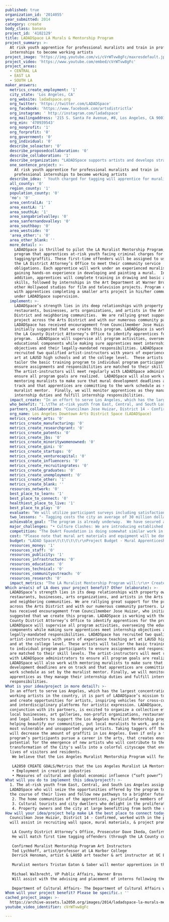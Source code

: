 ```yaml
---
published: true
organization_id: '2014055'
year_submitted: 2014
category: create
body_class: banana
project_id: '4102129'
title: LADADSpace LA Murals & Mentorship Program
project_summary: >-
  At risk youth apprentice for professional muralists and train in professional
  internships to become working artists
project_image: 'https://img.youtube.com/vi/cVrWTvw8gFc/maxresdefault.jpg'
project_video: 'https://www.youtube.com/embed/cVrWTvw8gFc'
project_areas:
  - CENTRAL LA
  - EAST LA
  - SOUTH LA
maker_answers:
  metrics_create_employment: '1'
  city_state: 'Los Angeles, CA'
  org_website: ladadspace.org
  org_twitter: 'https://twitter.com/LADADSpace'
  org_facebook: 'https://www.facebook.com/artsdistrictla'
  org_instagram: ' http://instagram.com/ladadspace'
  org_mailingaddress: '215 S. Santa Fe Avenue, #8, Los Angeles, CA 90012    '
  org_ein: '470939543'
  org_nonprofit: '1'
  org_forprofit: '0'
  org_government: '0'
  org_individual: '0'
  describe_soloactor: '0'
  describe_proposedcollaboration: '0'
  describe_collaboration: '1'
  describe_organization: "LADADSpace supports artists and develops strategies to preserve the Arts District as a productive creative community.\r\n"
  one_sentence_project: >-
    At risk youth apprentice for professional muralists and train in
    professional internships to become working artists
  describe_idea: ' Youth charged for tagging will apprentice for muralists followed by internship opportunities to channel their creativity. '
  all_county: '0'
  region_county: '1'
  population_county: '0'
  'no': '0'
  area_centralLA: '1'
  area_eastLA: '1'
  area_southLA: '1'
  area_sangabrielvalley: '0'
  area_sanfernandovalley: '0'
  area_southbay: '0'
  area_westside: '0'
  'area_other:': '0'
  area_other_blank: ''
  more_detail: >-
    LADADSpace is thrilled to pilot the LA Muralist Mentorship Program; a
    program that apprentices at-risk youth facing criminal charges for
    tagging/graffiti. These first-time offenders will be assigned to us through
    the LA District Attorney’s Office to meet their community service
    obligations. Each apprentice will work under an experienced muralist,
    gaining hands-on experience in developing and painting a mural.  In
    addition, apprentices will complete training in drawing and basic artistic
    skills, followed by internships in the Art Department at Warner Bros. and/or
    other Hollywood studios for film and television projects. Program closes
    with apprentices completing a smaller arts project in his/her community
    under LADADSpace supervision.
  implement: >-
    LADADSpace’s strength lies in its deep relationships with property owners,
    restaurants, businesses, arts organizations, and artists in the Arts
    District and neighboring communities.  We are rallying great support for the
    project across the Arts District and with our numerous community partners.
    LADADSpace has received encouragement from Councilmember Jose Huizar, who
    initially suggested that we create this program. LADADSpace is working with
    the LA County District Attorney’s Office to identify apprentices for the
    program.  LADADSpace will supervise all program activities, overseeing the
    educational components while making sure apprentices meet internship
    objectives and their legally-mandated responsibilities. LADADSpace has
    recruited two qualified artist-instructors with years of experience teaching
    art at LAUSD high schools and at the college level.  These artists will
    tailor the basic training program to individual program participants to
    ensure assignments and responsibilities are matched to their skill levels. 
    The artist-instructors will meet regularly with LADADSpace administrators to
    ensure all program goals are realized.  LADADSpace will also work with
    mentoring muralists to make sure that mural development deadlines are on
    track and that apprentices are committing to the work schedule as set by the
    muralist mentor.  Finally, we will monitor apprentices as they manage their
    internship duties and fulfill internship responsibilities.    
  impact_create: "In an effort to serve Los Angeles, which has the largest concentration of working artists in the country, it is part of LADADSpace’s mission to support and create opportunities for artists, inspiring vehicles for cross-cultural and interdisciplinary platforms for artistic expression.  LADADSpace, in conjunction with its partners, is excited to organize a collective effort of local businesses, art galleries, non-profit organizations, restaurants, civic, and legal leaders to support the Los Angeles Muralist Mentorship program, helping beautify our communities, put local muralists to work, and support our most vulnerable and unsupported young artists. Taking taggers off the streets will decrease the amount of graffiti in Los Angeles.  Even if only a few of the program’s participants pursue a career in the arts, that creates enormous potential for the emergence of new artists who will contribute to the growing transformation of the City's walls into a colorful cityscape that enriches the lives of visitors and residents.  \r\nWe believe that the Los Angeles Muralist Mentorship Program will foster artistic entrepreneurship and inclusivity, creating opportunities that extend to neighboring communities and bolstering cross cultural and economic relationships between the Arts District, Central Los Angeles, and East Los Angeles.  \r\n\r\nLA2050 CREATE GOALS/Metrics that the Los Angeles Muralist LA Mentorship Program include:\r\n• Employment in creative industries\r\n• Measures of cultural and global economic influence (“soft power”) (Dream Metric)\r\n\r\n"
  who_benefit: "1.\tThe at-risk youth from East, Central, and South Los Angeles assigned to LADADSpace who will seize the opportunities offered by the program to alter the course of their lives and follow new pathways to a brighter future.\r\n2.     The home communities of the apprentices, particularly members of their peer group who will witness the apprentice's transformation from tagger to artist.  Home communities will also benefit from the contribution of the smaller art project that the apprentice brings back to and/or creates in his/her community\r\n3.\tCultural tourists and city dwellers who delight in the proliferation of mural art on the City's walls.\r\n4.\tProperty owners and the city at large benefitting from both the reduction of graffiti and the availability of new mural art in the city of Los Angeles.\r\n"
  partners_collaboration: "Councilman Jose Huizar, District 14 - Confirmed, worked with in the past. He will assist in recruiting wall space, mural materials, & project promotion.\r\n\r\nLA County District Attorney’s Office, Prosecutor Dave Ikeda,  Confirmed.\r\nHe will match first time tagging offenders  (through the LA County court system) with our program to satisfy their community service requirement.  \r\n\r\nConfirmed Muralist Mentorship Program Art Instructors\r\nTod Lychkoff, artist/professor at LA Harbor College\r\nDerrick Hensman, artist & LAUSD art teacher & art instructor at UC Berkeley: will evaluate apprentice skill level, teach weekly lessons & supervise visits to LA Arts institutions over a three month period.\r\n\r\nMuralist mentors Tristan Eaton & Saber will mentor apprentices in the mural making. He pursued street art as a teenager and painted on everything in the urban landscape from billboards to dumpsters. He is a self-proclaimed skateboarding punk who as a teenager was arrested for various crimes including shoplifting and tagging with graffiti. He consults with Hasbro, Pepsi, and Nike, is sponsored by Versace, & his work can be seen at the Cooper Hewitt Museum and at the MOMA.  Saber is most famous for an exceptionally large piece he did on the concrete bank of the LA River in 1997.  The full color piece took 97 gallons of paint and 35 nights spread out over the course of a year to complete. The final work, measuring 250 x 55 feet has been called \"the largest graffiti painting ever.\" Saber has been called by the Washington Post \"one of the best Graffiti Writers of all time.\" Both muralists are confirmed and we have worked with them previously.\r\n\r\nMichael Walbrecht, VP Public Affairs, Warner Bros\r\nWill assist with the advising and placement of interns following the mentorship program and arts education. Confirmed, pre-existing partnership. \r\n\r\nDepartment of Cultural Affairs-  The Department of Cultural Affairs was authorized by the City Council to establish and run a City-wide mural program in Oct 2013. As such, we will work with DCA to identify resources, including use of available fiscal year 2014/15 City funding for the creation of new murals, in order to further fund the program. We will work with DCA to apply for Mural disposition plan funding, which provides $20K per City Council District for the creation of new murals. DCA will work with us through DCA's role in administering the City's mural program."
  org_name: Los Angeles Downtown Arts District Space (LADADSpace)
  metrics_create_arts: '0'
  metrics_create_manufacturing: '0'
  metrics_create_researchgrant: '0'
  metrics_create_patents: '0'
  metrics_create_jbs: '0'
  metrics_create_minoritywomenowned: '0'
  metrics_create_gini: '0'
  metrics_create_startups: '0'
  metrics_create_venturecapital: '0'
  metrics_create_influencers: '0'
  metrics_create_recruitingrates: '0'
  metrics_create_graduates: '0'
  metrics_create_unemployment: '0'
  metrics_create_other: '1'
  metrics_create_blank: ''
  resources_network: '0'
  best_place_to_learn: '1'
  best_place_to_connect: '0'
  healthiest_place_to_live: '1'
  best_place_to_play: '0'
  evaluate: "We will utilize participant surveys including satisfaction scales to gauge feedback.  We will examine benchmarks and program milestones using an organizational development growth scale.  As this is a pilot program, our primary goal is to make sure that each participant completes the full program.  There are clear benchmarks by which we can define progress:\r\n \r\n• Completion of the artistic basic skills training (certificate awarded)\r\n• Completion of the mural under the mentoring muralist\r\n• Completion of the Internship\r\n• Completion of the artistic project within the home communities\r\n• Retention of apprentices, mentors, and teaching artists throughout  the full duration of the program.  We will also check in with the apprentices during the following year to see if the program has successfully led to part-time/full time job or educational opportunities as artists.  \r\n\r\n\r\n \r\n"
  two_lessons: "- Tagging costs the city an average of 30 million dollars per year in direct and indirect costs (ie repeated removal, equipment, trucks and labor in LA county, etc.)  In response to these findings, the Office of Council District 14 invited LADADSpace to develop a project to help mentor at-risk youth and troubled artists in the community.\r\n\r\n- As LADADSpace has grown and expanded over the last ten years, we have learned that in order for artists on the fringe of the Arts District to feel a part of the community, established in-roads and programs must be created to welcome them.  This program is designed to integrate apprentices over an extensive period of professional art making in the city of Los Angeles, and we are excited to build new relationships between artists in the district and beyond! \r\n \r\n"
  achievable_goal: "The program is already underway.  We have secured a wall at the West Coast Roofing building in downtown Los Angeles designated for this program, and muralist Saber has already begun the pre-planning.  In addition we are in development with three other businesses in the downtown area.   All listed partners have committed to the project and our timeline extends through the summer of 2015.\r\n \r\nProject Timeline\r\n\r\nLate Sumer and Early Fall\r\n• Organize schedule\r\n• Securing mural walls (ongoing)\r\n• Hiring mentor muralists and teaching artists\r\n• Establishing written agreements between partners and “rules” of program\r\n• Selection of arts apprentices assigned from LA County District Attorney’s Office\r\n \r\nFall and Early Winter  2014\r\n• Apprentices are paired with mentor muralists and begin work (muralists may be at different stages with each project)\r\n• Apprentices receive training from art instructors who will evaluate their artistic skills and provide related assignments.\r\n\r\nWinter 2015\r\n• Apprentices receive certificates indicating completion of the mural apprenticeship program\r\n• Turnover of mural wall space opening up walls that are finished\r\n• Warner Bros./Additional Studio internships \r\n\r\nSpring and Summer 2015\r\n• Apprentices conduct small arts project in their home communities\r\n• Apprentices receive program reference(s) for jobs and/or higher education opportunities  \r\n \r\n"
  major_challenges: "• Culture Clashes: We are introducing established artists with apprentice artists who are likely brand new to the Arts District and to the experience of formalized art making.  There may be some communication and cultural gaps as these groups get to know each other and learn how to work together and communicate.  Fortunately the professional muralists have expressed that they too struggled with the law in their youth for graffiti and tagging, and feel they can relay their experience and insights with the apprentices.  We also believe that artistic synergy between all of the artists will generate a common interest and base for communication.  \r\n\r\n• Project Time frame: This is by design a long-term multifaceted project, dependent on one-on-one relationships.  While the project will move forward with or without funding, we would love to be able to support apprentices beyond their community service obligation with arts project and internship stipends. In addition, the ability to pay an honorarium to teaching artists and muralists also is a show of respect and appreciation.  \r\n \r\n"
  competition: "The DoArt Foundation is doing somewhat similar work in this area, however the Los Angeles Mural Mentorship program is distinct in that it:\r\n\r\n•\tPairs apprentices with professional artists with similar backgrounds\r\n•\tPairs apprentices with artists to do real work to beautify the city\r\n•\tFunnels apprentices into arts education and arts job training\r\n•\tProvides interns with real world job experience in practical arts jobs for the leading studios in the country\r\n•\tSupervises students to create self devised arts projects within their home communities so as to share their skills and set an example for their peer groups\r\n\r\n"
  cost: "Please note that mural art materials and equipment will be donated by the building owners and/or through support from the city.  LADAD Space is also prepared to commit $20,000 from District filmmaking and is working with the DCA to apply for Mural disposition plan funding, which provides $20,000 per City Council District for the creation of new murals.\r\n"
  budget: "LADAD Space\t\t\t\t\t\r\nProject Budget - Mural Apprenticeship\t\t\t\t\t\r\n\t\t\t\t       Per Apprentice\tFull Project (4 Apprentices)\r\nTeaching Artists\t       $3,600\t                $14,400\r\nMuralists\t\t\t\t$7,200\t                $28,800\r\nProject Management\t$14,500\t                $14,500\r\nInternship Stipend\t\t$3,500\t                $14,000\r\nComm. Arts Project \t$3,500\t                $14,000\r\nTools and Supplies\t$2,500\t                $10,000\r\nTaxes and Fees\t\t$3,800\t                $3,800\r\n\t\t\t\t\t\r\n\t\t\t\t\t\r\n\t\t\t\t\t\r\nTOTAL\t\t\t\t$38,600\t                $99,500\r\n\t\t\t\t\t\r\n\t\t\t\t\t\r\n\t\t\t\t\t\r\n\t\t\t\t\t\r\nTeaching Artists= $30/hr x 10 hrs a week x 12 weeks\t\t\t\t\t\r\nMuralists = $30/hr x 20 hrs a week x 12 weeks\t\t\t\t\t\r\n"
  resources_money: '1'
  resources_staff: '0'
  resources_publicity: '1'
  resources_infrastructure: '0'
  resources_education: '0'
  resources_technical: '0'
  resources_communityoutreach: '0'
  resources_research: '0'
  impact_metrics: "The LA Muralist Mentorship Program will:\r\n• Create an arts education program designed to support troubled young people who demonstrate an interest in art but have little or no opportunities to pursue that interest or develop their talent.\r\n• Abate graffiti\r\n• Strengthen ties between community artists, criminalized young artists, LA business owners who want to beautify their establishment walls, and the Office of City Council District 14, also interested in beautifying the city\r\n• Transform taggers into artists one person at a time\r\n• Create new mural art in the city of LA\r\n• Create new artistic projects in East, Central, and South LA from apprentices coming from these communities\r\n• Build relationships between artists and civic leaders in the Arts District and East, Central, and South LA\r\n• Direct at-risk youth into artistic training and internships that foster skills for jobs in the arts sector.\r\n\r\n\r\n\r\nLA2050 Metric; Employment in creative industries:\r\nIt is part of LADADSpace’s vision to support the evolution and livelihood of local artists and artists of neighboring communities as part of the healthy arts ecosystem of LA that can serve diverse audiences. Through our mentorship program, we will put artists to work, supporting the creativity and community connections of the mentoring muralists, teaching artists, and the apprentices. We will support the apprentices over the course of several months where he/she learns artistic skills, matures under a mentoring artist, gains hands-on job experience through an internship, and develops a scaled artistic project within his or her home community.  We believe that such a personalized, lengthy program will increase chances for transformative success for participating apprentices.  \r\n\r\nLA2050 Metric; Measures of cultural and global economic influence:\r\nWe believe that in order to diversify our artist and audience base, there must be organic inroads for artists to develop new work.  We are interested in supporting developing multicultural artists who will in turn create strong artistic work within their communities and serve as ambassadors for the Arts District as a place that supports and nurtures talent.  \r\n\r\n"
Which area(s) of LA does your project benefit? Other (elaborate): >-
  LADADSpace’s strength lies in its deep relationships with property owners,
  restaurants, businesses, arts organizations, and artists in the Arts District
  and neighboring communities. We are rallying great support for the project
  across the Arts District and with our numerous community partners. LADADSpace
  has received encouragement from Councilmember Jose Huizar, who initially
  suggested that we create this program. LADADSpace is working with the LA
  County District Attorney’s Office to identify apprentices for the program.
  LADADSpace will supervise all program activities, overseeing the educational
  components while making sure apprentices meet internship objectives and their
  legally-mandated responsibilities. LADADSpace has recruited two qualified
  artist-instructors with years of experience teaching art at LAUSD high schools
  and at the college level. These artists will tailor the basic training program
  to individual program participants to ensure assignments and responsibilities
  are matched to their skill levels. The artist-instructors will meet regularly
  with LADADSpace administrators to ensure all program goals are realized.
  LADADSpace will also work with mentoring muralists to make sure that mural
  development deadlines are on track and that apprentices are committing to the
  work schedule as set by the muralist mentor. Finally, we will monitor
  apprentices as they manage their internship duties and fulfill internship
  responsibilities.
What is your idea/project in more detail?: >-
  In an effort to serve Los Angeles, which has the largest concentration of
  working artists in the country, it is part of LADADSpace’s mission to support
  and create opportunities for artists, inspiring vehicles for cross-cultural
  and interdisciplinary platforms for artistic expression. LADADSpace, in
  conjunction with its partners, is excited to organize a collective effort of
  local businesses, art galleries, non-profit organizations, restaurants, civic,
  and legal leaders to support the Los Angeles Muralist Mentorship program,
  helping beautify our communities, put local muralists to work, and support our
  most vulnerable and unsupported young artists. Taking taggers off the streets
  will decrease the amount of graffiti in Los Angeles. Even if only a few of the
  program’s participants pursue a career in the arts, that creates enormous
  potential for the emergence of new artists who will contribute to the growing
  transformation of the City's walls into a colorful cityscape that enriches the
  lives of visitors and residents. 
   We believe that the Los Angeles Muralist Mentorship Program will foster artistic entrepreneurship and inclusivity, creating opportunities that extend to neighboring communities and bolstering cross cultural and economic relationships between the Arts District, Central Los Angeles, and East Los Angeles. 
   
   LA2050 CREATE GOALS/Metrics that the Los Angeles Muralist LA Mentorship Program include:
   • Employment in creative industries
   • Measures of cultural and global economic influence (“soft power”) (Dream Metric)
What will you do to implement this idea/project?: >-
  1. The at-risk youth from East, Central, and South Los Angeles assigned to
  LADADSpace who will seize the opportunities offered by the program to alter
  the course of their lives and follow new pathways to a brighter future.
   2. The home communities of the apprentices, particularly members of their peer group who will witness the apprentice's transformation from tagger to artist. Home communities will also benefit from the contribution of the smaller art project that the apprentice brings back to and/or creates in his/her community
   3. Cultural tourists and city dwellers who delight in the proliferation of mural art on the City's walls.
   4. Property owners and the city at large benefitting from both the reduction of graffiti and the availability of new mural art in the city of Los Angeles.
How will your idea/project help make LA the best place to connect today? In LA2050?: >-
  Councilman Jose Huizar, District 14 - Confirmed, worked with in the past. He
  will assist in recruiting wall space, mural materials, & project promotion.
   
   LA County District Attorney’s Office, Prosecutor Dave Ikeda, Confirmed.
   He will match first time tagging offenders (through the LA County court system) with our program to satisfy their community service requirement. 
   
   Confirmed Muralist Mentorship Program Art Instructors
   Tod Lychkoff, artist/professor at LA Harbor College
   Derrick Hensman, artist & LAUSD art teacher & art instructor at UC Berkeley: will evaluate apprentice skill level, teach weekly lessons & supervise visits to LA Arts institutions over a three month period.
   
   Muralist mentors Tristan Eaton & Saber will mentor apprentices in the mural making. He pursued street art as a teenager and painted on everything in the urban landscape from billboards to dumpsters. He is a self-proclaimed skateboarding punk who as a teenager was arrested for various crimes including shoplifting and tagging with graffiti. He consults with Hasbro, Pepsi, and Nike, is sponsored by Versace, & his work can be seen at the Cooper Hewitt Museum and at the MOMA. Saber is most famous for an exceptionally large piece he did on the concrete bank of the LA River in 1997. The full color piece took 97 gallons of paint and 35 nights spread out over the course of a year to complete. The final work, measuring 250 x 55 feet has been called "the largest graffiti painting ever." Saber has been called by the Washington Post "one of the best Graffiti Writers of all time." Both muralists are confirmed and we have worked with them previously.
   
   Michael Walbrecht, VP Public Affairs, Warner Bros
   Will assist with the advising and placement of interns following the mentorship program and arts education. Confirmed, pre-existing partnership. 
   
   Department of Cultural Affairs- The Department of Cultural Affairs was authorized by the City Council to establish and run a City-wide mural program in Oct 2013. As such, we will work with DCA to identify resources, including use of available fiscal year 2014/15 City funding for the creation of new murals, in order to further fund the program. We will work with DCA to apply for Mural disposition plan funding, which provides $20K per City Council District for the creation of new murals. DCA will work with us through DCA's role in administering the City's mural program.
Whom will your project benefit? Please be specific.: ''
cached_project_image: >-
  https://archive-assets.la2050.org/images/2014/ladadspace-la-murals-mentorship-program/img.youtube.com/vi/cVrWTvw8gFc/maxresdefault.jpg
youtube_video_identifier: cVrWTvw8gFc

---
```

